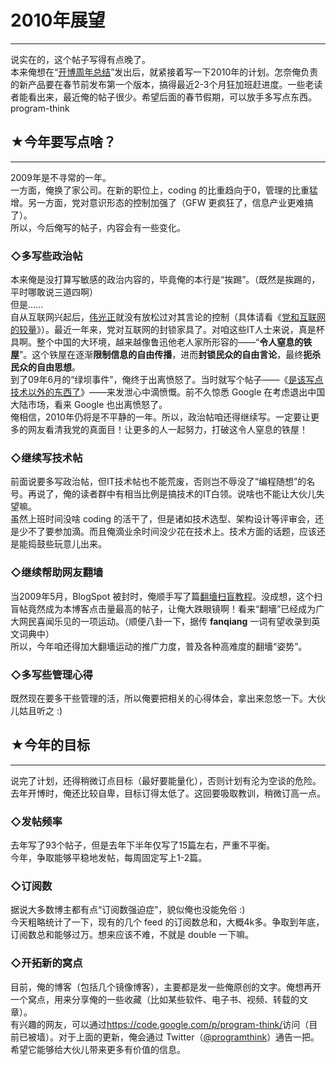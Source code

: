 # 2010年展望 

-----

 说实在的，这个帖子写得有点晚了。  
 本来俺想在“[开博周年总结](https://program-think.blogspot.com/2010/01/2009-review.html)”发出后，就紧接着写一下2010年的计划。怎奈俺负责的新产品要在春节前发布第一个版本，搞得最近2-3个月狂加班赶进度。一些老读者能看出来，最近俺的帖子很少。希望后面的春节假期，可以放手多写点东西。program-think  
   
 ## ★今年要写点啥？
--------

  
 2009年是不寻常的一年。  
 一方面，俺换了家公司。在新的职位上，coding 的比重趋向于0，管理的比重猛增。另一方面，党对意识形态的控制加强了（GFW 更疯狂了，信息产业更难搞了）。  
 所以，今后俺写的帖子，内容会有一些变化。  
   
 ### ◇多写些政治帖

  
 本来俺是没打算写敏感的政治内容的，毕竟俺的本行是“挨踢”。（既然是挨踢的，平时哪敢说三道四啊）  
 但是......  
 自从互联网兴起后，[伟光正](https://zh.wikipedia.org/wiki/%E5%AF%B9%E4%B8%AD%E5%9B%BD%E5%85%B1%E4%BA%A7%E5%85%9A%E7%9A%84%E8%B4%AC%E7%A7%B0)就没有放松过对其言论的控制（具体请看《[党和互联网的较量](https://program-think.blogspot.com/2009/07/party-pk-internet.html)》）。最近一年来，党对互联网的封锁家具了。对咱这些IT人士来说，真是杯具啊。整个中国的大环境，越来越像鲁迅他老人家所形容的——“**令人窒息的铁屋**”。这个铁屋在逐渐**限制信息的自由传播**，进而**封锁民众的自由言论**，最终**扼杀民众的自由思想**。  
 到了09年6月的“绿坝事件”，俺终于出离愤怒了。当时就写个帖子——《[是该写点技术以外的东西了](https://program-think.blogspot.com/2009/06/writing-something-with-polity.html)》——来发泄心中滴愤慨。前不久惊悉 Google 在考虑退出中国大陆市场，看来 Google 也出离愤怒了。  
 俺相信，2010年仍将是不平静的一年。所以，政治帖咱还得继续写。一定要让更多的网友看清我党的真面目！让更多的人一起努力，打破这令人窒息的铁屋！  
   
 ### ◇继续写技术帖

  
 前面说要多写政治帖，但IT技术帖也不能荒废，否则岂不辱没了“编程随想”的名号。再说了，俺的读者群中有相当比例是搞技术的IT白领。说啥也不能让大伙儿失望嘛。  
 虽然上班时间没啥 coding 的活干了，但是诸如技术选型、架构设计等评审会，还是少不了要参加滴。而且俺滴业余时间没少花在技术上。技术方面的话题，应该还是能捣鼓些玩意儿出来。  
   
 ### ◇继续帮助网友翻墙

  
 当2009年5月，BlogSpot 被封时，俺顺手写了篇[翻墻扫盲教程](https://program-think.blogspot.com/2009/05/how-to-break-through-gfw.html)。没成想，这个扫盲帖竟然成为本博客点击量最高的帖子，让俺大跌眼镜啊！看来“翻墻”已经成为广大网民喜闻乐见的一项运动。（顺便八卦一下，据传 **fanqiang** 一词有望收录到英文词典中）  
 所以，今年咱还得加大翻墻运动的推广力度，普及各种高难度的翻墻“姿势”。  
   
 ### ◇多写些管理心得

  
 既然现在要多干些管理的活，所以俺要把相关的心得体会，拿出来忽悠一下。大伙儿姑且听之 :)  
   
   
 ## ★今年的目标
------

  
 说完了计划，还得稍微订点目标（最好要能量化），否则计划有沦为空谈的危险。去年开博时，俺还比较自卑，目标订得太低了。这回要吸取教训，稍微订高一点。  
   
 ### ◇发帖频率

  
 去年写了93个帖子，但是去年下半年仅写了15篇左右，严重不平衡。  
 今年，争取能够平稳地发帖，每周固定写上1-2篇。  
   
 ### ◇订阅数

  
 据说大多数博主都有点“订阅数强迫症”，貌似俺也没能免俗 :)  
 今天粗略统计了一下，现有的几个 feed 的订阅数总和，大概4k多。争取到年底，订阅数总和能够过万。想来应该不难，不就是 double 一下嘛。  
   
 ### ◇开拓新的窝点

  
 目前，俺的博客（包括几个镜像博客），主要都是发一些俺原创的文字。俺想再开一个窝点，用来分享俺的一些收藏（比如某些软件、电子书、视频、转载的文章）。  
 有兴趣的网友，可以通过<https://code.google.com/p/program-think/>访问（目前已被墙）。对于上面的更新，俺会通过 Twitter（[@programthink](https://twitter.com/programthink)）通告一把。希望它能够给大伙儿带来更多有价值的信息。 